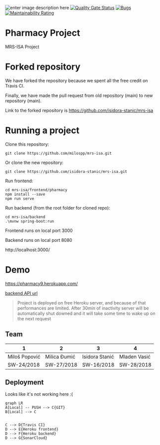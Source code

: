 ![enter image description here](https://travis-ci.com/milospp/mrs-isa.svg?token=QFrKDHpi7sZxEk17Xky9&branch=main)
[![Quality Gate Status](https://sonarcloud.io/api/project_badges/measure?project=milospp_mrs-isa&metric=alert_status)](https://sonarcloud.io/dashboard?id=milospp_mrs-isa)
[![Bugs](https://sonarcloud.io/api/project_badges/measure?project=milospp_mrs-isa&metric=bugs)](https://sonarcloud.io/dashboard?id=milospp_mrs-isa)
[![Maintainability Rating](https://sonarcloud.io/api/project_badges/measure?project=milospp_mrs-isa&metric=sqale_rating)](https://sonarcloud.io/dashboard?id=milospp_mrs-isa)

# Pharmacy Project
MRS-ISA Project

# Forked repository
We have forked the repository because we spent all the free credit on Travis CI.

Finally, we have made the pull request from old repository (main) to new repository (main).

Link to the forked repository is https://github.com/isidora-stanic/mrs-isa

# Running a project

Clone this repository:
```
git clone https://github.com/milospp/mrs-isa.git
```

Or clone the new repository:
```
git clone https://github.com/isidora-stanic/mrs-isa.git
```

Run frontend:
```
cd mrs-isa/frontend/pharmacy
npm install --save
npm run serve
```

Run backend (from the root folder for cloned repo):
```
cd mrs-isa/backend
.\mvnw spring-boot:run
```

Frontend runs on local port 3000

Backend runs on local port 8080

http://localhost:3000/


# Demo
https://pharmacy9.herokuapp.com/ 

[backend API url](https://pharmacy9.herokuapp.com/)

> Project is deployed on free Heroku server, and because of that performances are limited.
> After 30min of inactivity server will be automatically shut downed and it will take some time to wake up on the next request

## Team

| 1 |2  | 3 | 4 |
|--|--|--|--|
| Miloš Popović | Milica Đumić | Isidora Stanić | Mladen Vasić |
| SW-24/2018 | SW-27/2018 | SW-16/2018 | SW-28/2018 |




## Deployment
Looks like it's not working here :(

```mermaid
graph LR
A[Local] -- PUSH --> C{GIT}
B[Local] --> C


C --> D{Travis CI}
D --> E{Heroku frontend}
D --> F{Heroku backend}
D --> G{SonarCloud}

```
